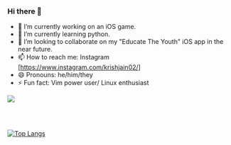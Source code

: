 ### Hi there 👋

- 🔭 I’m currently working on an iOS game.
- 🌱 I’m currently learning python.
- 👯 I’m looking to collaborate on my "Educate The Youth" iOS app in the near future.
- 📫 How to reach me: Instagram [https://www.instagram.com/krishjain02/]
- 😄 Pronouns: he/him/they
- ⚡ Fun fact: Vim power user/ Linux enthusiast


<a href="https://github.com/Krish-sysadmin/github-readme-stats" align="center">
  <img align="center" src="https://github-readme-stats.vercel.app/api?username=Krish-sysadmin&show_icons=true&theme=dracula" />
</a>

<br/><br/>

[![Top Langs](https://github-readme-stats.vercel.app/api/top-langs/?username=Krish-sysadmin&theme=radical)](https://github.com/Krish-sysadmin/github-readme-stats)
